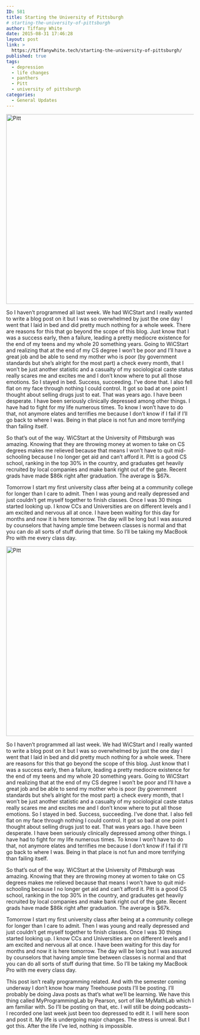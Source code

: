 ```yaml
---
ID: 581
title: Starting the University of Pittsburgh
# starting-the-university-of-pittsburgh
author: Tiffany White
date: 2015-08-31 17:46:28
layout: post
link: >
  https://tiffanywhite.tech/starting-the-university-of-pittsburgh/
published: true
tags:
  - depression
  - life changes
  - panthers
  - Pitt
  - university of pittsburgh
categories:
  - General Updates
---
```



<img class="aligncenter" src="https://helloburgh.me/wp-content/uploads/2015/08/wpid-1024px-University_of_Pittsburgh_Seal_official.png" alt="Pitt" width="510" height="510" />

So I haven’t programmed all last week. We had WiCStart and I really wanted to write a blog post on it but I was so overwhelmed by just the one day I went that I laid in bed and did pretty much nothing for a whole week. There are reasons for this that go beyond the scope of this blog. Just know that I was a success early, then a failure, leading a pretty mediocre existence for the end of my teens and my whole 20 something years. Going to WiCStart and realizing that at the end of my CS degree I won’t be poor and I’ll have a great job and be able to send my mother who is poor (by government standards but she’s alright for the most part) a check every month, that I won’t be just another statistic and a casualty of my sociological caste status really scares me and excites me and I don’t know where to put all those emotions. So I stayed in bed. Success, succeeding. I’ve done that. I also fell flat on my face through nothing I could control. It got so bad at one point I thought about selling drugs just to eat. That was years ago. I have been desperate. I have been seriously clinically depressed among other things. I have had to fight for my life numerous times. To know I won’t have to do that, not anymore elates and terrifies me because I don’t know if I fail if I’ll go back to where I was. Being in that place is not fun and more terrifying than failing itself.

So that’s out of the way. WiCStart at the University of Pittsburgh was amazing. Knowing that they are throwing money at women to take on CS degrees makes me relieved because that means I won’t have to quit mid-schooling because I no longer get aid and can’t afford it. Pitt is a good CS school, ranking in the top 30% in the country, and graduates get heavily recruited by local companies and make bank right out of the gate. Recent grads have made $86k right after graduation. The average is $67k.

Tomorrow I start my first university class after being at a community college for longer than I care to admit. Then I was young and really depressed and just couldn’t get myself together to finish classes. Once I was 30 things started looking up. I know CCs and Universities are on different levels and I am excited and nervous all at once. I have been waiting for this day for months and now it is here tomorrow. The day will be long but I was assured by counselors that having ample time between classes is normal and that you can do all sorts of stuff during that time. So I’ll be taking my MacBook Pro with me every class day.




<img class="aligncenter" src="https://helloburgh.me/wp-content/uploads/2015/08/wpid-1024px-University_of_Pittsburgh_Seal_official.png" alt="Pitt" width="510" height="510" />

So I haven’t programmed all last week. We had WiCStart and I really wanted to write a blog post on it but I was so overwhelmed by just the one day I went that I laid in bed and did pretty much nothing for a whole week. There are reasons for this that go beyond the scope of this blog. Just know that I was a success early, then a failure, leading a pretty mediocre existence for the end of my teens and my whole 20 something years. Going to WiCStart and realizing that at the end of my CS degree I won’t be poor and I’ll have a great job and be able to send my mother who is poor (by government standards but she’s alright for the most part) a check every month, that I won’t be just another statistic and a casualty of my sociological caste status really scares me and excites me and I don’t know where to put all those emotions. So I stayed in bed. Success, succeeding. I’ve done that. I also fell flat on my face through nothing I could control. It got so bad at one point I thought about selling drugs just to eat. That was years ago. I have been desperate. I have been seriously clinically depressed among other things. I have had to fight for my life numerous times. To know I won’t have to do that, not anymore elates and terrifies me because I don’t know if I fail if I’ll go back to where I was. Being in that place is not fun and more terrifying than failing itself.

So that’s out of the way. WiCStart at the University of Pittsburgh was amazing. Knowing that they are throwing money at women to take on CS degrees makes me relieved because that means I won’t have to quit mid-schooling because I no longer get aid and can’t afford it. Pitt is a good CS school, ranking in the top 30% in the country, and graduates get heavily recruited by local companies and make bank right out of the gate. Recent grads have made $86k right after graduation. The average is $67k.

Tomorrow I start my first university class after being at a community college for longer than I care to admit. Then I was young and really depressed and just couldn’t get myself together to finish classes. Once I was 30 things started looking up. I know CCs and Universities are on different levels and I am excited and nervous all at once. I have been waiting for this day for months and now it is here tomorrow. The day will be long but I was assured by counselors that having ample time between classes is normal and that you can do all sorts of stuff during that time. So I’ll be taking my MacBook Pro with me every class day.





This post isn’t really programming related. And with the semester coming underway I don’t know how many Treehouse posts I’ll be posting. I’ll probably be doing Java posts as that’s what we’ll be learning. We have this thing called MyProgrammingLab by Pearson, sort of like MyMathLab which I am familiar with. So I’ll be posting on that, etc. I will still be doing podcasts– I recorded one last week just been too depressed to edit it. I will here soon and post it. My life is undergoing major changes. The stress is unreal. But I got this. After the life I’ve led, nothing is impossible.